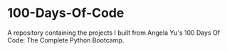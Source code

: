 # 100-Days-Of-Code

A repository containing the projects I built from Angela Yu's 100 Days Of Code: The Complete Python Bootcamp.
